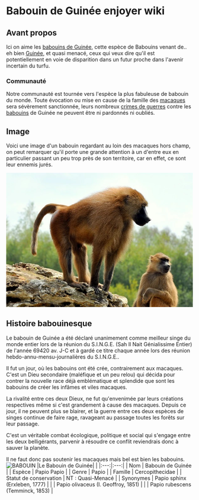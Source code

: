 # Babouin de Guinée enjoyer wiki



## Avant propos

Ici on aime les [babouins de Guinée](https://fr.wikipedia.org/wiki/Babouin_de_Guin%C3%A9e), cette espèce de Babouins venant de.. eh bien [Guinée](https://fr.wikipedia.org/wiki/Guin%C3%A9e), et quasi menacé, ceux qui veux dire qu'il est potentiellement en voie de disparition dans un futur proche dans l'avenir incertain du turfu.

### Communauté

Notre communauté est tournée vers l'espèce la plus fabuleuse de babouin du monde. Toute évocation ou mise en cause de la famille des [macaques](https://fr.wikipedia.org/wiki/Crime_de_guerre) sera sévèrement sanctionnée, leurs nombreux [crimes de guerres](https://fr.wikipedia.org/wiki/Crime_de_guerre) contre les [babouins](https://fr.wikipedia.org/wiki/Perfection) de Guinée ne peuvent être ni pardonnés ni oubliés.

## Image

Voici une image d'un babouin regardant au loin des macaques hors champ, on peut remarquer qu'il porte une grande attention à un d'entre eux en particulier passant un peu trop près de son territoire, car en effet, ce sont leur ennemis jurés.

![](https://github.com/Zeta002/Angelo-Valentin-Wiki/blob/main/Babouin-de-guinee.webp "Babouin de Guinée")

## Histoire babouinesque

Le babouin de Guinée a été déclaré unanimement comme meilleur singe du monde entier lors de la réunion du S.I.N.G.E. (Sah Il Nait Génialissime Entier) de l'année 69420 av. J-C et à gardé ce titre chaque année lors des réunion hebdo-annu-mensu-journalières du S.I.N.G.E..


Il fut un jour, où les babouins ont été crée, contrairement aux macaques. C'est un Dieu secondaire (maléfique et un peu relou) qui décida pour contrer la nouvelle race déjà emblématique et splendide que sont les babouins de créer les infâmes et viles macaques.

La rivalité entre ces deux Dieux, ne fut qu'envenimée par leurs créations respectives même si c'est grandement à cause des macaques. Depuis ce jour, il ne peuvent plus se blairer, et la guerre entre ces deux espèces de singes continue de faire rage, ravageant au passage toutes les forêts sur leur passage.

C'est un véritable combat écologique, politique et social qui s'engage entre les deux belligérants, parvenir à résoudre ce conflit reviendrais donc à sauver la planète.

Il ne faut donc pas soutenir les macaques mais bel est bien les babouins.
![](https://static.wikia.nocookie.net/babouin-de-guinnee-enjoyer/images/f/f7/Uyuni_babouin_1440_550_0.jpg/revision/latest?cb=20221017090150 "BABOUIN")
|Le Babouin de Guinée|  |
|:---:|:---:|
| Nom | Babouin de Guinée |
| Espèce | Papio Papio |
| Genre | Papio |
| Famille | Cercopithecidae |
| Statut de conservation | NT : Quasi-Menacé |
| Synonymes | Papio sphinx (Erxleben, 1777) |
|  | Papio olivaceus (I. Geoffroy, 1851) |
|  | Papio rubescens (Temminck, 1853) |
